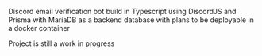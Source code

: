 Discord email verification bot build in Typescript using DiscordJS and Prisma with MariaDB as a backend database with plans to be deployable in a docker container

Project is still a work in progress
